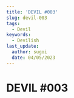 ```yaml
---
title: 'DEVIL #003'
slug: devil-003
tags:
  - Devil
keywords:
  - Devilish
last_update:
  author: sugoi
  date: 04/05/2023
---
```


# DEVIL #003
